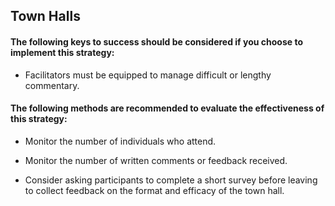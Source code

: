 ## Town Halls
#### The following keys to success should be considered if you choose to implement this strategy:
-  Facilitators must be equipped to manage difficult or lengthy commentary. 

#### The following methods are recommended to evaluate the effectiveness of this strategy:
-  Monitor the number of individuals who attend.

-  Monitor the number of written comments or feedback received.

-  Consider asking participants to complete a short survey before leaving to collect feedback on the format and efficacy of the town hall.

